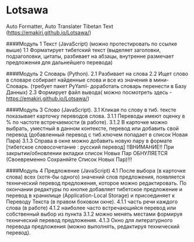 # Lotsawa
Auto Formatter, Auto Translater Tibetan Text (https://emakiri.github.io/Lotsawa/)

####Модуль 1 Текст (JavaScript) 
(можно протестировать по ссылке выше) 
1.1 Форматирует тибетский текст (выделяет заголовки, подзаголовки, цитаты, разбивает на абзацы, внутренне размечает предложения для дальнейшего перевода)

####Модуль 2 Словарь (Python). 
2.1 Разбивает на слова 
2.2 Ищет слово в словаре собирает найденные слова и все из значения в мини-Словарь. (требует пакет PyYaml- доработать словарь перенести в Базу Данных) 
2.3 Формирует файл вывода( можно посмотреть здесь - https://emakiri.github.io/Lotsawa/)

####Модуль 3 Слово (JavaScript). 
3.1 Кликая по слову в тиб. тексте показывает карточку переводов слова. 
3.1.1 Переводы имеют оценку в % по частоте встречаемости (в работе). 
3.1.2 В карточке можно выбрать, уместный в данном контексте, перевод или добавить свой перевод (добавленный перевод с тиб.ключем попадает в список Новая Пара) 
3.1.3 Справа в окне можно добавить новую пару в формате [тибетское словосочетание : русский перевод] 
!!ВНИМАНИЕ!! При закрытии/обновлении вкладки список Новых Пар ОБНУЛЯЕТСЯ (Своевременно Сохраняйте Список Новых Пар)!!!

####Модуль 4 Предложение (JavaScript) 
4.1 После выбора (в карточке слова) всех (хотя-бы одного) значений слов предложения, появляется технический перевод предложения, которое можно редактировать. По окончании редактуры по кнопке добавляет тибетское предложение и перевод в хранилище (Application-Local Storage) и присоединяет к Переводу Текста (в правом боковом окне). 
4.1.1 часть речи каждого слова (в работе) 
4.1.2 наиболее часто встречающийся перевод или собственный выбор из пункта 3.1.2 можно менять местами формируя технический перевод предложения. 
4.1.3 Окно для литературного перевода предложения (можно выполнять, редактируя технический перевод).
